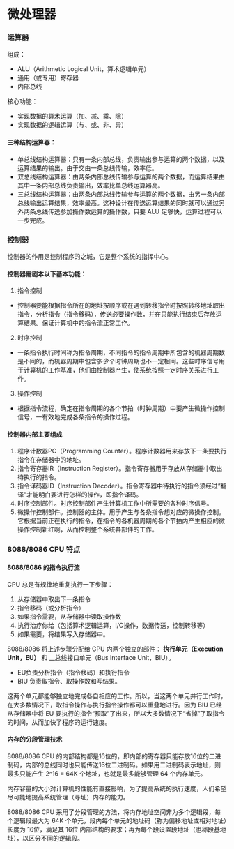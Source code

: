 微处理器
=======

### 运算器
组成：

  * ALU（Arithmetic Logical Unit，算术逻辑单元）
  * 通用（或专用）寄存器
  * 内部总线

核心功能：

  * 实现数据的算术运算（加、减、乘、除）
  * 实现数据的逻辑运算（与、或、非、异）

#### 三种结构运算器：
 * 单总线结构运算器：只有一条内部总线，负责输出参与运算的两个数据，以及运算结果的输出。由于交由一条总线传输，效率低。
 * 双总线结构运算器：由两条内部总线传输参与运算的两个数据，而运算结果由其中一条内部总线负责输出，效率比单总线运算器高。
 * 三总线结构运算器：由两条内部总线传输参与运算的两个数据，由另一条内部总线输出运算结果，效率最高。这种设计在传送运算结果的同时就可以通过另外两条总线传送参加操作数运算的操作数，只要 ALU 足够快，运算过程可以一步完成。

### 控制器
 控制器的作用是控制程序的之城，它是整个系统的指挥中心。

#### 控制器需剧本以下基本功能：

 1. 指令控制
  * 控制器要能根据指令所在的地址按顺序或在遇到转移指令时按照转移地址取出指令，分析指令（指令移码），传送必要操作数，并在只能执行结束后存放运算结果。保证计算机中的指令流正常工作。
 2. 时序控制
  * 一条指令执行时间称为指令周期，不同指令的指令周期中所包含的机器周期数是不同的，而机器周期中包含多少个时钟周期也不一定相同。这些时序信号用于计算机的工作基准，他们由控制器产生，使系统按照一定时序关系进行工作。
 3. 操作控制
  * 根据指令流程，确定在指令周期的各个节拍（时钟周期）中要产生微操作控制信号，一有效地完成各条指令的操作过程。
  
#### 控制器内部主要组成

 1. 程序计数器PC（Programming Counter）。程序计数器用来存放下一条要执行指令在存储器中的地址。
 2. 指令寄存器IR（Instruction Register）。指令寄存器用于存放从存储器中取出待执行的指令。
 3. 指令译码器ID（Instruction Decoder）。指令寄存器中待执行的指令须经过“翻译”才能明白要进行怎样的操作，即指令译码。
 4. 时序控制部件。时序控制部件产生计算机工作中所需要的各种时序信号。
 5. 微操作控制部件。控制器的主体。用于产生与各条指令想对应的微操作控制。它根据当前正在执行的指令，在指令的各机器周期的各个节拍内产生相应的微操作控制新红啊，从而控制整个系统各部件的工作。

### 8088/8086 CPU 特点

#### 8088/8086 的指令执行流

CPU 总是有规律地重复执行一下步骤：

 1. 从存储器中取出下一条指令
 2. 指令移码（或分析指令）
 3. 如果指令需要，从存储器中读取操作数
 4. 执行治疗你给（包括算术逻辑运算，I/O操作，数据传送，控制转移等）
 5. 如果需要，将结果写入存储器中。

8088/8086 将上述步骤分配给 CPU 内两个独立的部件： __执行单元（Execution Unit，EU）__ 和 __总线接口单元（Bus Interface Unit，BIU）。

* EU负责分析指令（指令移码）和执行指令
* BIU 负责取指令、取操作数和写结果。

这两个单元都能够独立地完成各自相应的工作。所以，当这两个单元并行工作时，在大多数情况下，取指令操作与执行指令操作都可以重叠地进行。因为 BIU 已经从存储器中将 EU 要执行的指令“预取”了出来，所以大多数情况下“省掉”了取指令的时间，从而加快了程序的运行速度。

#### 内存的分段管理技术
 8088/8086 CPU 的内部结构都是16位的，即内部的寄存器只能存放16位的二进制码，内部的总线同时也只能传送16位二进制码。如果用二进制码表示地址，则最多只能产生 2^16 = 64K 个地址，也就是最多能够管理 64 个内存单元。

 内存容量的大小对计算机的性能有直接影响，为了提高系统的执行速度，人们希望尽可能地提高系统管理（寻址）内存的能力。
 
 8088/8086 CPU 采用了分段管理的方法，将内存地址空间非为多个逻辑段，每个逻辑段最大为 64K 个单元，段内每个单元的地址码（称为偏移地址或相对地址）长度为 16位，满足其 16位 内部结构的要求；再为每个段设置段地址（也称段基地址），以区分不同的逻辑段。
